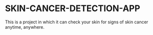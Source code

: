 # SKIN-CANCER-DETECTION-APP
This is a project in which  it can check your skin for signs of skin cancer anytime, anywhere.
